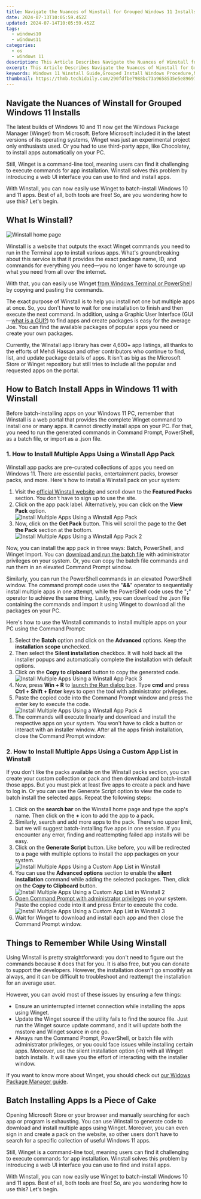 ```yaml
---
title: Navigate the Nuances of Winstall for Grouped Windows 11 Installs
date: 2024-07-13T10:05:59.452Z
updated: 2024-07-14T10:05:59.452Z
tags:
  - windows10
  - windows11
categories:
  - os
  - windows 11
description: This Article Describes Navigate the Nuances of Winstall for Grouped Windows 11 Installs
excerpt: This Article Describes Navigate the Nuances of Winstall for Grouped Windows 11 Installs
keywords: Windows 11 Winstall Guide,Grouped Install Windows Procedure,Navigating Windows Upgrade Process,Grouped Windows Installation Tips,Mastering Windows 11 Updates,Winstall for Group Users,Efficient Windows 11 Setup Guide
thumbnail: https://thmb.techidaily.com/290fdfbe7988bc73a9658535e5e89697be7bda898900fabab3b9425630194609.jpg
---
```


## Navigate the Nuances of Winstall for Grouped Windows 11 Installs

 The latest builds of Windows 10 and 11 now get the Windows Package Manager (Winget) from Microsoft. Before Microsoft included it in the latest versions of its operating systems, Winget was just an experimental project only enthusiasts used. Or you had to use third-party apps, like Chocolatey, to install apps automatically on your PC.

 Still, Winget is a command-line tool, meaning users can find it challenging to execute commands for app installation. Winstall solves this problem by introducing a web UI interface you can use to find and install apps.

 With Winstall, you can now easily use Winget to batch-install Windows 10 and 11 apps. Best of all, both tools are free! So, are you wondering how to use this? Let's begin.

## What Is Winstall?

![Winstall home page](https://static1.makeuseofimages.com/wordpress/wp-content/uploads/2023/06/winstall-home-page.jpg)

 Winstall is a website that outputs the exact Winget commands you need to run in the Terminal app to install various apps. What's groundbreaking about this service is that it provides the exact package name, ID, and commands for everything you need—you no longer have to scrounge up what you need from all over the internet.

 With that, you can easily use Winget [from Windows Terminal or PowerShell](https://www.makeuseof.com/windows-terminal-vs-powershell/) by copying and pasting the commands.

 The exact purpose of Winstall is to help you install not one but multiple apps at once. So, you don't have to wait for one installation to finish and then execute the next command. In addition, using a Graphic User Interface (GUI—[what is a GUI?](https://www.makeuseof.com/what-is-gui/)) to find apps and create packages is easy for the average Joe. You can find the available packages of popular apps you need or create your own packages.

 Currently, the Winstall app library has over 4,600+ app listings, all thanks to the efforts of Mehdi Hassan and other contributors who continue to find, list, and update package details of apps. It isn't as big as the Microsoft Store or Winget repository but still tries to include all the popular and requested apps on the portal.

## How to Batch Install Apps in Windows 11 with Winstall

 Before batch-installing apps on your Windows 11 PC, remember that Winstall is a web portal that provides the complete Winget command to install one or many apps. It cannot directly install apps on your PC. For that, you need to run the generated commands in Command Prompt, PowerShell, as a batch file, or import as a .json file.

### 1\. How to Install Multiple Apps Using a Winstall App Pack

 Winstall app packs are pre-curated collections of apps you need on Windows 11\. There are essential packs, entertainment packs, browser packs, and more. Here's how to install a Winstall pack on your system:

1. Visit the [official Winstall website](https://winstall.app/) and scroll down to the **Featured Packs** section. You don't have to sign up to use the site.
2. Click on the app pack label. Alternatively, you can click on the **View Pack** option.  
![Install Multiple Apps Using a Winstall App Pack](https://static1.makeuseofimages.com/wordpress/wp-content/uploads/2023/05/install-multiple-apps-using-a-winstall-app-pack.jpg)
3. Now, click on the **Get Pack** button. This will scroll the page to the **Get the Pack** section at the bottom.  
![Install Multiple Apps Using a Winstall App Pack 2](https://static1.makeuseofimages.com/wordpress/wp-content/uploads/2023/05/install-multiple-apps-using-a-winstall-app-pack-2.jpg)

 Now, you can install the app pack in three ways: Batch, PowerShell, and Winget Import. You can [download and run the batch file](https://www.makeuseof.com/tag/use-windows-batch-file-commands-automate-repetitive-tasks/) with administrator privileges on your system. Or, you can copy the batch file commands and run them in an elevated Command Prompt window.

 Similarly, you can run the PowerShell commands in an elevated PowerShell window. The command prompt code uses the "**&&**" operator to sequentially install multiple apps in one attempt, while the PowerShell code uses the "**;**" operator to achieve the same thing. Lastly, you can download the .json file containing the commands and import it using Winget to download all the packages on your PC.

 Here's how to use the Winstall commands to install multiple apps on your PC using the Command Prompt:

1. Select the **Batch** option and click on the **Advanced** options. Keep the **installation scope** unchecked.
2. Then select the **Silent installation** checkbox. It will hold back all the installer popups and automatically complete the installation with default options.
3. Click on the **Copy to clipboard** button to copy the generated code.  
![Install Multiple Apps Using a Winstall App Pack 3](https://static1.makeuseofimages.com/wordpress/wp-content/uploads/2023/05/install-multiple-apps-using-a-winstall-app-pack-3.jpg)
4. Now, press **Win + R** to [launch the Run dialog box](https://www.makeuseof.com/windows-open-run-command-dialog-box/). Type **cmd** and press **Ctrl + Shift + Enter** keys to open the tool with administrator privileges.
5. Paste the copied code into the Command Prompt window and press the enter key to execute the code.  
![Install Multiple Apps Using a Winstall App Pack 4](https://static1.makeuseofimages.com/wordpress/wp-content/uploads/2023/05/install-multiple-apps-using-a-winstall-app-pack-4.jpg)
6. The commands will execute linearly and download and install the respective apps on your system. You won't have to click a button or interact with an installer window. After all the apps finish installation, close the Command Prompt window.

### 2\. How to Install Multiple Apps Using a Custom App List in Winstall

 If you don't like the packs available on the Winstall packs section, you can create your custom collection or pack and then download and batch-install those apps. But you must pick at least five apps to create a pack and have to log in. Or you can use the Generate Script option to view the code to batch install the selected apps. Repeat the following steps:

1. Click on the **search bar** on the Winstall home page and type the app's name. Then click on the **+** icon to add the app to a pack.
2. Similarly, search and add more apps to the pack. There's no upper limit, but we will suggest batch-installing five apps in one session. If you encounter any error, finding and reattempting failed app installs will be easy.
3. Click on the **Generate Script** button. Like before, you will be redirected to a page with multiple options to install the app packages on your system.  
![Install Multiple Apps Using a Custom App List in Winstall](https://static1.makeuseofimages.com/wordpress/wp-content/uploads/2023/05/install-multiple-apps-using-a-custom-app-list-in-winstall.jpg)
4. You can use the **Advanced options** section to enable the **silent installation** command while adding the selected packages. Then, click on the **Copy to Clipboard** button.  
![Install Multiple Apps Using a Custom App List in Winstall 2](https://static1.makeuseofimages.com/wordpress/wp-content/uploads/2023/05/install-multiple-apps-using-a-custom-app-list-in-winstall-2.jpg)
5. [Open Command Prompt with administrator privileges](https://www.makeuseof.com/windows-run-command-prompt-admin/) on your system. Paste the copied code into it and press Enter to execute the code.  
![Install Multiple Apps Using a Custom App List in Winstall 3](https://static1.makeuseofimages.com/wordpress/wp-content/uploads/2023/05/install-multiple-apps-using-a-custom-app-list-in-winstall-3.jpg)
6. Wait for Winget to download and install each app and then close the Command Prompt window.

## Things to Remember While Using Winstall

 Using Winstall is pretty straightforward: you don't need to figure out the commands because it does that for you. It is also free, but you can donate to support the developers. However, the installation doesn't go smoothly as always, and it can be difficult to troubleshoot and reattempt the installation for an average user.

 However, you can avoid most of these issues by ensuring a few things:

* Ensure an uninterrupted internet connection while installing the apps using Winget.
* Update the Winget source if the utility fails to find the source file. Just run the Winget source update command, and it will update both the msstore and Winget source in one go.
* Always run the Command Prompt, PowerShell, or batch file with administrator privileges, or you could face issues while installing certain apps. Moreover, use the silent installation option (-h) with all Winget batch installs. It will save you the effort of interacting with the installer window.

 If you want to know more about Winget, you should check out [our Widows Package Manager guide](https://www.makeuseof.com/how-to-download-install-and-use-the-windows-package-manager-winget/).

## Batch Installing Apps Is a Piece of Cake

 Opening Microsoft Store or your browser and manually searching for each app or program is exhausting. You can use Winstall to generate code to download and install multiple apps using Winget. Moreover, you can even sign in and create a pack on the website, so other users don't have to search for a specific collection of useful Windows 11 apps.

 Still, Winget is a command-line tool, meaning users can find it challenging to execute commands for app installation. Winstall solves this problem by introducing a web UI interface you can use to find and install apps.

 With Winstall, you can now easily use Winget to batch-install Windows 10 and 11 apps. Best of all, both tools are free! So, are you wondering how to use this? Let's begin.



<ins class="adsbygoogle"
      style="display:block"
      data-ad-client="ca-pub-7571918770474297"
      data-ad-slot="8358498916"
      data-ad-format="auto"
      data-full-width-responsive="true"></ins>

